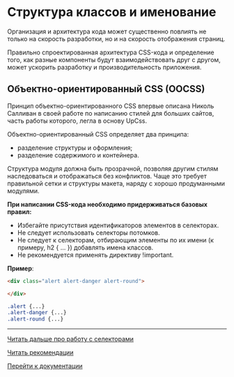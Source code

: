 # Структура классов и именование

Организация и архитектура кода может существенно повлиять не только на скорость разработки,
но и на скорость отображения страниц.

Правильно спроектированная архитектура CSS-кода и определение того, как разные компоненты
будут взаимодействовать друг с другом, может ускорить разработку и производительность приложения.


## Объектно-ориентированный CSS (OOCSS)

Принцип объектно-ориентированного CSS впервые описана Николь Салливан в своей работе
по написанию стилей для больших сайтов, часть работы которого, легла в основу UpCss.

Объектно-ориентированный CSS определяет два принципа:
* разделение структуры и оформления;
* разделение содержимого и контейнера.

Структура модуля должна быть прозрачной, позволяя другим стилям наследоваться и отображаться без конфликтов.
Чаще это требует правильной сетки и структуры макета, наряду с хорошо продуманными модулями.

**При написании CSS-кода необходимо придерживаться базовых правил:**

* Избегайте присутствия идентификаторов элементов в селекторах.
* Не следует использовать селекторы потомков.
* Не следует к селекторам, отбирающим элементы по их имени (к примеру, h2 { … }) добавлять имена классов.
* Не рекомендуется применять директиву !important.

**Пример**:

```html
<div class="alert alert-danger alert-round">

</div>
```

```css
.alert {...}
.alert-danger {...}
.alert-round {...}
```

--------

[Читать дальше про работу с селекторами](./work-with-selectors.md)

[Читать рекомендации](./recommendations.md)

[Перейти к документации](https://github.com/nepster-web/UpCss#%D0%94%D0%BE%D0%BA%D1%83%D0%BC%D0%B5%D0%BD%D1%82%D0%B0%D1%86%D0%B8%D1%8F)
